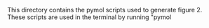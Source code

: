 This directory contains the pymol scripts used to generate figure 2. \
These scripts are used in the terminal by running "pymol <script>" from this directory
